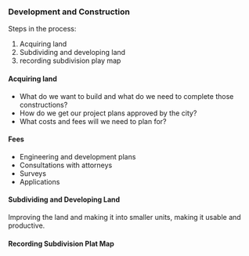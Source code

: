 ### Development and Construction
Steps in the process:
1. Acquiring land
2. Subdividing and developing land 
3. recording subdivision play map
#### Acquiring land
-  What do we want to build and what do we need to complete those constructions?
- How do we get our project plans approved by the city?
- What costs and fees will we need to plan for?
#### Fees
- Engineering and development plans
- Consultations with attorneys
- Surveys
- Applications
#### Subdividing and Developing Land
Improving the land and making it into smaller units, making it usable and productive.
#### Recording Subdivision Plat Map

